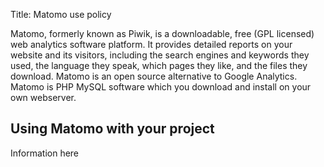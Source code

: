 Title: Matomo use policy

Matomo, formerly known as Piwik, is a downloadable, free (GPL licensed) web analytics software platform. It provides detailed reports on your website and its visitors, including the search engines and keywords they used, the language they speak, which pages they like, and the files they download. Matomo is an open source alternative to Google Analytics. Matomo is PHP MySQL software which you download and install on your own webserver.
  
## Using Matomo with your project

Information here
